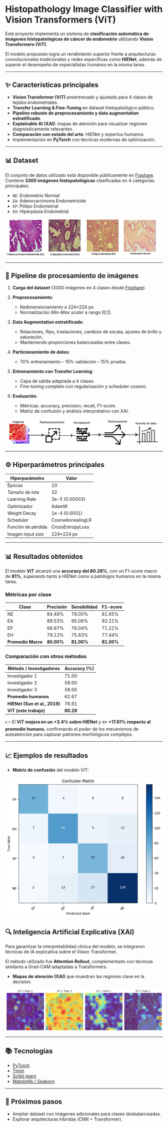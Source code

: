 # Histopathology Image Classifier with Vision Transformers (ViT)

Este proyecto implementa un sistema de **clasificación automática de imágenes histopatológicas de cáncer de endometrio** utilizando **Vision Transformers (ViT)**.

El modelo propuesto logra un rendimiento superior frente a arquitecturas convolucionales tradicionales y redes específicas como **HIENet**, además de superar el desempeño de especialistas humanos en la misma tarea.

---

## ✨ Características principales

* **Vision Transformer (ViT)** preentrenado y ajustado para 4 clases de tejidos endometriales.
* **Transfer Learning & Fine-Tuning** en dataset histopatológico público.
* **Pipeline robusto de preprocesamiento y data augmentation estratificado**.
* **Explainable AI (XAI)**: mapas de atención para visualizar regiones diagnósticamente relevantes.
* **Comparación con estado del arte**: HIENet y expertos humanos.
* Implementación en **PyTorch** con técnicas modernas de optimización.

---
## 📊 Dataset
El conjunto de datos utilizado está disponible públicamente en [Figshare](https://figshare.com/articles/dataset/A_histopathological_image_dataset_for_endometrial_disease_diagnosis/7306361).  
Contiene **3300 imágenes histopatológicas** clasificadas en 4 categorías principales:

- `NE`: Endometrio Normal  
- `EA`: Adenocarcinoma Endometrioide  
- `EP`: Pólipo Endometrial  
- `EH`: Hiperplasia Endometrial 

![Categorías principales](docs/cells.png)

---

## 🧬 Pipeline de procesamiento de imágenes

1. **Carga del dataset** (3300 imágenes en 4 clases desde [Figshare](https://figshare.com/articles/dataset/A_histopathological_image_dataset_for_endometrial_disease_diagnosis/7306361)).
2. **Preprocesamiento**:

   * Redimensionamiento a 224×224 px.
   * Normalización *Min-Max scaler* a rango \[0,1].
3. **Data Augmentation estratificado**:

   * Rotaciones, flips, traslaciones, cambios de escala, ajustes de brillo y saturación.
   * Manteniendo proporciones balanceadas entre clases.
4. **Particionamiento de datos**:

   * 70% entrenamiento – 15% validación – 15% prueba.
5. **Entrenamiento con Transfer Learning**:

   * Capa de salida adaptada a 4 clases.
   * Fine-tuning completo con regularización y scheduler coseno.
6. **Evaluación**:

   * Métricas: accuracy, precision, recall, F1-score.
   * Matriz de confusión y análisis interpretativo con XAI.


![Pipeline de procesamiento de imágenes](docs/pipeline.png)

---

## ⚙️ Hiperparámetros principales

| Hiperparámetro     | Valor             |
| ------------------ | ----------------- |
| Épocas             | 10                |
| Tamaño de lote     | 32                |
| Learning Rate      | 3e-5 (0.00003)    |
| Optimizador        | AdamW             |
| Weight Decay       | 1e-4 (0.0001)     |
| Scheduler          | CosineAnnealingLR |
| Función de pérdida | CrossEntropyLoss  |
| Imagen input size  | 224×224 px        |

---

## 📊 Resultados obtenidos

El modelo **ViT** alcanzó una **accuracy del 80.28%**, con un F1-score macro de **81%**, superando tanto a HIENet como a patólogos humanos en la misma tarea.

### Métricas por clase

| Clase              | Precisión  | Sensibilidad | F1-score   |
| ------------------ | ---------- | ------------ | ---------- |
| NE                 | 84.49%     | 79.00%       | 81.65%     |
| EA                 | 89.53%     | 95.06%       | 92.21%     |
| EP                 | 66.97%     | 76.04%       | 71.21%     |
| EH                 | 79.13%     | 75.83%       | 77.44%     |
| **Promedio Macro** | **80.00%** | **81.00%**   | **81.00%** |

### Comparación con otros métodos

| Método / Investigadores       | Accuracy (%) |
| ----------------------------- | ------------ |
| Investigador 1                | 71.00        |
| Investigador 2                | 59.00        |
| Investigador 3                | 58.00        |
| **Promedio humanos**          | 62.67        |
| **HIENet (Sun et al., 2019)** | 76.91        |
| **ViT (este trabajo)**        | **80.28**    |

👉 El **ViT mejora en un +3.4% sobre HIENet** y en **+17.61% respecto al promedio humano**, confirmando el poder de los mecanismos de autoatención para capturar patrones morfológicos complejos.

---

## 📈 Ejemplos de resultados

* **Matriz de confusión** del modelo ViT:

![Confusion Matrix](docs/mc.png)

## 🔍 Inteligencia Artificial Explicativa (XAI)

Para garantizar la interpretabilidad clínica del modelo, se integraron técnicas de IA explicativa sobre el Vision Transformer.

El método utilizado fue **Attention Rollout**, complementado con técnicas similares a Grad-CAM adaptadas a Transformers.

* **Mapas de atención (XAI)** que muestran las regiones clave en la decisión:

![Attention Map](docs/heatmap.png)

---

## 📚 Tecnologías

* [PyTorch](https://pytorch.org/)
* [Timm](https://github.com/huggingface/pytorch-image-models)
* [Scikit-learn](https://scikit-learn.org/)
* [Matplotlib / Seaborn](https://matplotlib.org/)

---

## 🚀 Próximos pasos

* Ampliar dataset con imágenes adicionales para clases desbalanceadas.
* Explorar arquitecturas híbridas (CNN + Transformer).


